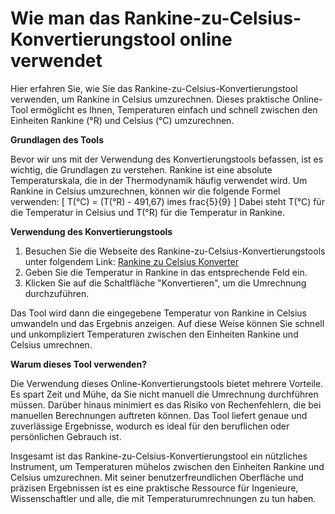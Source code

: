 Wie man das Rankine-zu-Celsius-Konvertierungstool online verwendet
==================================================================

Hier erfahren Sie, wie Sie das Rankine-zu-Celsius-Konvertierungstool verwenden, um Rankine in Celsius umzurechnen. Dieses praktische Online-Tool ermöglicht es Ihnen, Temperaturen einfach und schnell zwischen den Einheiten Rankine (°R) und Celsius (°C) umzurechnen.

**Grundlagen des Tools**

Bevor wir uns mit der Verwendung des Konvertierungstools befassen, ist es wichtig, die Grundlagen zu verstehen. Rankine ist eine absolute Temperaturskala, die in der Thermodynamik häufig verwendet wird. Um Rankine in Celsius umzurechnen, können wir die folgende Formel verwenden: \[ T(°C) = (T(°R) - 491,67) imes frac{5}{9} \] Dabei steht T(°C) für die Temperatur in Celsius und T(°R) für die Temperatur in Rankine.

**Verwendung des Konvertierungstools**

1. Besuchen Sie die Webseite des Rankine-zu-Celsius-Konvertierungstools unter folgendem Link: [Rankine zu Celsius Konverter](https://www.onlinecalculatorsfree.com/de/convert/rankine-to-celsius.html)
2. Geben Sie die Temperatur in Rankine in das entsprechende Feld ein.
3. Klicken Sie auf die Schaltfläche "Konvertieren", um die Umrechnung durchzuführen.

Das Tool wird dann die eingegebene Temperatur von Rankine in Celsius umwandeln und das Ergebnis anzeigen. Auf diese Weise können Sie schnell und unkompliziert Temperaturen zwischen den Einheiten Rankine und Celsius umrechnen.

**Warum dieses Tool verwenden?**

Die Verwendung dieses Online-Konvertierungstools bietet mehrere Vorteile. Es spart Zeit und Mühe, da Sie nicht manuell die Umrechnung durchführen müssen. Darüber hinaus minimiert es das Risiko von Rechenfehlern, die bei manuellen Berechnungen auftreten können. Das Tool liefert genaue und zuverlässige Ergebnisse, wodurch es ideal für den beruflichen oder persönlichen Gebrauch ist.

Insgesamt ist das Rankine-zu-Celsius-Konvertierungstool ein nützliches Instrument, um Temperaturen mühelos zwischen den Einheiten Rankine und Celsius umzurechnen. Mit seiner benutzerfreundlichen Oberfläche und präzisen Ergebnissen ist es eine praktische Ressource für Ingenieure, Wissenschaftler und alle, die mit Temperaturumrechnungen zu tun haben.